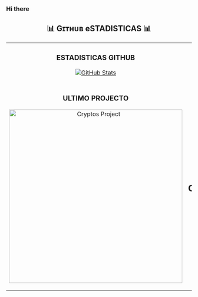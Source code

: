 ### Hi there 
<!--Github stats Table--> 
<h2 align="center">📊 Gɪᴛʜᴜʙ eSTADISTICAS 📊</h2>

<table width="100%">
  <tr>
    <td width="50%">
      <h3 align="center"><strong>ESTADISTICAS GITHUB</strong></h3>
      <p align="center">
        <a href="https://github.com/Davidigual/DavidIgual">
          <img align="center" src="https://github-readme-stats.vercel.app/api?username=Davidigual&count_private=true&show_icons=true&theme=nightowl" alt="GitHub Stats" />
        </a>
      </p>
    </td>
    <td width="50%">
      <h3 align="center"><strong>ESTADISTICAS EN RACHA</strong></h3>
      <p align="center">
        <a href="https://github.com/Davidigual/DavidIgual>
          <img align="center" src="https://streak-stats.demolab.com?user=Davidigual/DavidIgual&theme=nightowl" alt="Streak Stats" />
        </a>
      </p>
    </td>
  </tr>
  <tr>
    <td width="50%">
      <h3 align="center"><strong>ULTIMO PROJECTO</strong></h3>
      <p align="center">
        <a href="https://github.com/Davidigual/DavidIgual/cryptos">
          <img align="center" width="470" src="https://github-readme-stats.vercel.app/api/pin/?username=Davidigual/DavidIgual&repo=cryptos&theme=nightowl&show_owner=true" alt="Cryptos Project" />
        </a>
      </p>
    </td>
    <td width="50%">
     <h2 align="center">GRAFICO CONTRIBUCIONES</h2>
<div align="center">
    <img src="https://github-readme-activity-graph.vercel.app/graph?username=Davidigual&bg_color=011627&color=79d3c3&line=c792ea&point=ffeb95&area=true&hide_border=false" border-radius="15">
</div>
        </a>
      </p>
    </td>
  </tr>
</table>
<br />
</div>
